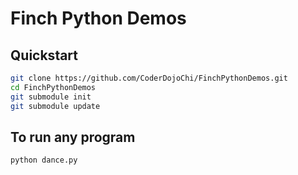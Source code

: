# Finch Python Demos

## Quickstart

```bash
git clone https://github.com/CoderDojoChi/FinchPythonDemos.git
cd FinchPythonDemos
git submodule init
git submodule update
```

## To run any program

```bash
python dance.py
```
